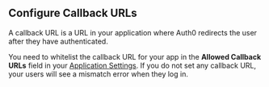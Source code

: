 ## Configure Callback URLs

A callback URL is a URL in your application where Auth0 redirects the user after they have authenticated. 

You need to whitelist the callback URL for your app in the **Allowed Callback URLs** field in your [Application Settings](${manage_url}/#/applications/${account.clientId}/settings). If you do not set any callback URL, your users will see a mismatch error when they log in. 